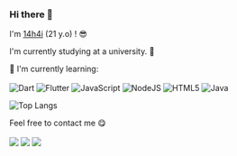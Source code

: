 ### Hi there 👋

I'm [14h4i](https://github.com/14h4i) (21 y.o) ! :sunglasses:

I'm currently studying at a university. :ghost:

:page_with_curl: I'm currently learning:
<br><br>
![Dart](https://img.shields.io/badge/dart-%230175C2.svg?style=for-the-badge&logo=dart&logoColor=white)
![Flutter](https://img.shields.io/badge/Flutter-%2302569B.svg?style=for-the-badge&logo=Flutter&logoColor=white)
![JavaScript](https://img.shields.io/badge/javascript-%23323330.svg?style=for-the-badge&logo=javascript&logoColor=%23F7DF1E)
![NodeJS](https://img.shields.io/badge/node.js-6DA55F?style=for-the-badge&logo=node.js&logoColor=white)
![HTML5](https://img.shields.io/badge/html5-%23E34F26.svg?style=for-the-badge&logo=html5&logoColor=white)
![Java](https://img.shields.io/badge/java-%23ED8B00.svg?style=for-the-badge&logo=java&logoColor=white)

<!-- ![C](https://img.shields.io/badge/c-%2300599C.svg?style=for-the-badge&logo=c&logoColor=white)
![C#](https://img.shields.io/badge/c%23-%23239120.svg?style=for-the-badge&logo=c-sharp&logoColor=white)
![C++](https://img.shields.io/badge/c++-%2300599C.svg?style=for-the-badge&logo=c%2B%2B&logoColor=white) -->

![Top Langs](https://github-readme-stats.vercel.app/api/top-langs/?username=14h4i&layout=compact)

Feel free to contact me :yum:
<br><br>
[<img src="https://img.shields.io/badge/Telegram-%40l4h4i-blue">](https://t.me/l4h4i)
[<img src="https://img.shields.io/badge/LinkedIn-%4014h4i-white">](https://www.linkedin.com/in/14h4i/)
[<img src="https://img.shields.io/badge/Email-pgkhai.dev%40gmail.com-yellow">](mailto:pgkhai.dev@gmail.com)

<!-- [<img src="https://img.shields.io/badge/Personal%20Site-moepoi.dev-red">](https://) -->

